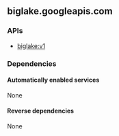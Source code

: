 ## biglake.googleapis.com

### APIs

* [ biglake:v1 ]( https://biglake.googleapis.com/$discovery/rest?version=v1 )

### Dependencies

#### Automatically enabled services

None

#### Reverse dependencies

None
